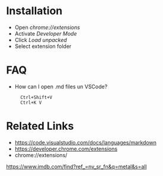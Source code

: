 # Installation

- Open _chrome://extensions_
- Activate _Developer Mode_
- Click _Load unpacked_
- Select extension folder

# FAQ

- How can I open .md files un VSCode?
    
        Ctrl+Shift+V 
        Ctrl+K V

# Related Links

- https://code.visualstudio.com/docs/languages/markdown
- https://developer.chrome.com/extensions
- chrome://extensions/
















https://www.imdb.com/find?ref_=nv_sr_fn&q=metal&s=all














